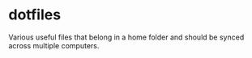 # dotfiles
Various useful files that belong in a home folder and should be synced across multiple computers.
